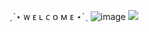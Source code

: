 
ˏˋ⋆ ᴡ ᴇ ʟ ᴄ ᴏ ᴍ ᴇ ⋆ˊˎ
![image](https://github.com/user-attachments/assets/628a69b5-0769-42e9-b9c0-9eaccc07d605)
![](https://komarev.com/ghpvc/?CupidsValentine=CupidsValentine&label=PROFILE+VIEWS)
